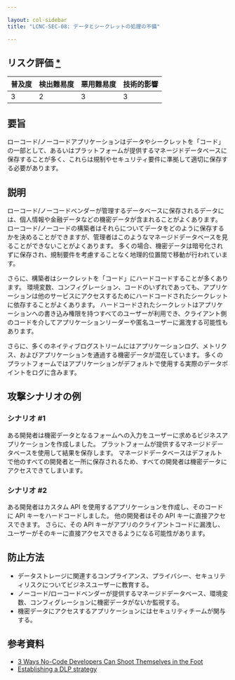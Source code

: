 ```yaml
---

layout: col-sidebar
title: "LCNC-SEC-08: データとシークレットの処理の不備"

---
```


## リスク評価 [*](https://owasp.org/www-project-top-ten/2017/Note_About_Risks)

| 普及度 | 検出難易度 | 悪用難易度 | 技術的影響 |
| --- | --- | --- | --- |
| 3 | 2 | 3 | 3 |

## 要旨

ローコード/ノーコードアプリケーションはデータやシークレットを「コード」の一部として、あるいはプラットフォームが提供するマネージドデータベースに保存することが多く、これらは規制やセキュリティ要件に準拠して適切に保存する必要があります。

## 説明

ローコード/ノーコードベンダーが管理するデータベースに保存されるデータには、個人情報や金融データなどの機密データが含まれることがよくあります。
ローコード/ノーコードの構築者はそれらについてデータをどのように保存するかを決めることができますが、管理者はこのようなマネージドデータベースを見ることができないことがよくあります。
多くの場合、機密データは暗号化されずに保存され、規制要件を考慮することなく地理的位置間で移動が行われています。

さらに、構築者はシークレットを「コード」にハードコードすることが多くあります。
環境変数、コンフィグレーション、コードのいずれであっても、アプリケーションは他のサービスにアクセスするためにハードコードされたシークレットに依存することがよくあります。
ハードコードされたシークレットはアプリケーションへの書き込み権限を持つすべてのユーザーが利用でき、クライアント側のコードを介してアプリケーションリーダーや匿名ユーザーに漏洩する可能性もあります。

さらに、多くのネイティブログストリームにはアプリケーションログ、メトリクス、およびアプリケーションを通過する機密データが混在しています。
多くのプラットフォームではアプリケーションがデフォルトで使用する実際のデータポイントをログに含みます。

## 攻撃シナリオの例

### シナリオ #1

ある開発者は機密データとなるフォームへの入力をユーザーに求めるビジネスアプリケーションを作成しました。
プラットフォームが提供するマネージドデータベースを使用して結果を保存します。
マネージドデータベースはデフォルトで他のすべての開発者と一所に保存されるため、すべての開発者は機密データにアクセスできてしまいます。

### シナリオ #2

ある開発者はカスタム API を使用するアプリケーションを作成し、そのコードに API キーをハードコードしました。
他の開発者はその API キーに直接アクセスできます。
さらに、その API キーがアプリのクライアントコードに漏洩し、ユーザーがそのキーに直接アクセスできるようになる可能性があります。

## 防止方法

- データストレージに関連するコンプライアンス、プライバシー、セキュリティリスクについてビジネスユーザーに教育する。
- ノーコード/ローコードベンダーが提供するマネージドデータベース、環境変数、コンフィグレーションに機密データがないか監視する。
- 機密データにアクセスするアプリケーションにはセキュリティチームが関与する。

## 参考資料

- [3 Ways No-Code Developers Can Shoot Themselves in the Foot](https://www.darkreading.com/dr-tech/3-ways-no-code-developers-can-shoot-themselves-in-the-foot)
- [Establishing a DLP strategy](https://docs.microsoft.com/en-us/power-platform/guidance/adoption/dlp-strategy)

